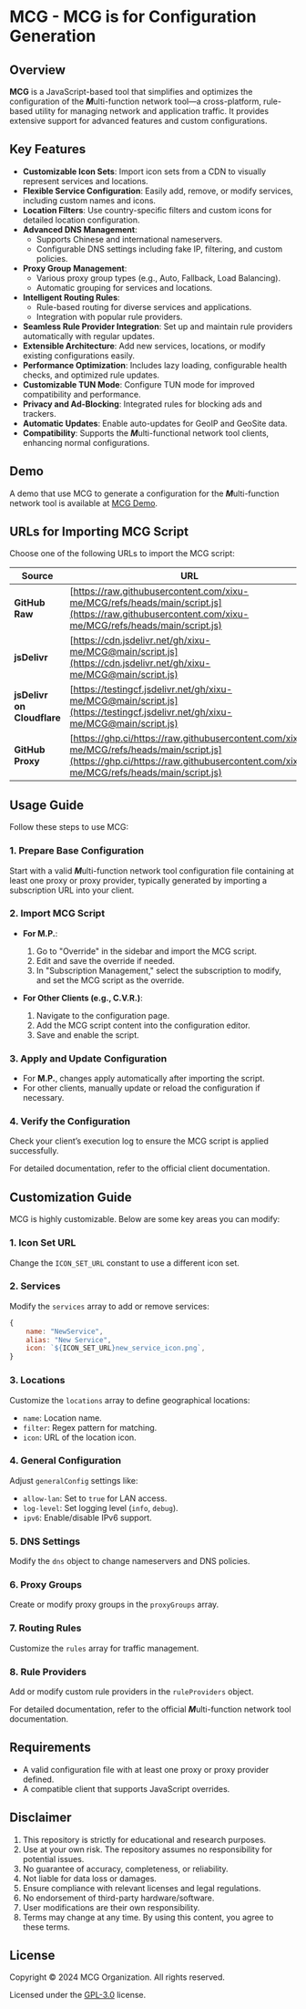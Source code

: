 # MCG - MCG is for Configuration Generation

## Overview

**MCG** is a JavaScript-based tool that simplifies and optimizes the configuration of the ***M***ulti-function network tool—a cross-platform, rule-based utility for managing network and application traffic. It provides extensive support for advanced features and custom configurations.

## Key Features

- **Customizable Icon Sets**: Import icon sets from a CDN to visually represent services and locations.
- **Flexible Service Configuration**: Easily add, remove, or modify services, including custom names and icons.
- **Location Filters**: Use country-specific filters and custom icons for detailed location configuration.
- **Advanced DNS Management**:
  - Supports Chinese and international nameservers.
  - Configurable DNS settings including fake IP, filtering, and custom policies.
- **Proxy Group Management**:
  - Various proxy group types (e.g., Auto, Fallback, Load Balancing).
  - Automatic grouping for services and locations.
- **Intelligent Routing Rules**:
  - Rule-based routing for diverse services and applications.
  - Integration with popular rule providers.
- **Seamless Rule Provider Integration**: Set up and maintain rule providers automatically with regular updates.
- **Extensible Architecture**: Add new services, locations, or modify existing configurations easily.
- **Performance Optimization**: Includes lazy loading, configurable health checks, and optimized rule updates.
- **Customizable TUN Mode**: Configure TUN mode for improved compatibility and performance.
- **Privacy and Ad-Blocking**: Integrated rules for blocking ads and trackers.
- **Automatic Updates**: Enable auto-updates for GeoIP and GeoSite data.
- **Compatibility**: Supports the ***M***ulti-functional network tool clients, enhancing normal configurations.

## Demo

A demo that use MCG to generate a configuration for the ***M***ulti-function network tool is available at [MCG Demo](https://github.com/user-attachments/assets/20f69597-f637-4198-86c9-b11a1a520ed3).

## URLs for Importing MCG Script

Choose one of the following URLs to import the MCG script:

| Source                    | URL |
| ------------------------- | --- |
| **GitHub Raw**            | [https://raw.githubusercontent.com/xixu-me/MCG/refs/heads/main/script.js](https://raw.githubusercontent.com/xixu-me/MCG/refs/heads/main/script.js) |
| **jsDelivr**              | [https://cdn.jsdelivr.net/gh/xixu-me/MCG@main/script.js](https://cdn.jsdelivr.net/gh/xixu-me/MCG@main/script.js) |
| **jsDelivr on Cloudflare**| [https://testingcf.jsdelivr.net/gh/xixu-me/MCG@main/script.js](https://testingcf.jsdelivr.net/gh/xixu-me/MCG@main/script.js) |
| **GitHub Proxy**          | [https://ghp.ci/https://raw.githubusercontent.com/xixu-me/MCG/refs/heads/main/script.js](https://ghp.ci/https://raw.githubusercontent.com/xixu-me/MCG/refs/heads/main/script.js) |

## Usage Guide

Follow these steps to use MCG:

### 1. Prepare Base Configuration

Start with a valid ***M***ulti-function network tool configuration file containing at least one proxy or proxy provider, typically generated by importing a subscription URL into your client.

### 2. Import MCG Script

- **For M.P.**:
  1. Go to "Override" in the sidebar and import the MCG script.
  2. Edit and save the override if needed.
  3. In "Subscription Management," select the subscription to modify, and set the MCG script as the override.
  
- **For Other Clients (e.g., C.V.R.)**:
  1. Navigate to the configuration page.
  2. Add the MCG script content into the configuration editor.
  3. Save and enable the script.

### 3. Apply and Update Configuration

- For **M.P.**, changes apply automatically after importing the script.
- For other clients, manually update or reload the configuration if necessary.

### 4. Verify the Configuration

Check your client’s execution log to ensure the MCG script is applied successfully.

For detailed documentation, refer to the official client documentation.

## Customization Guide

MCG is highly customizable. Below are some key areas you can modify:

### 1. **Icon Set URL**

Change the `ICON_SET_URL` constant to use a different icon set.

### 2. **Services**

Modify the `services` array to add or remove services:

```javascript
{
    name: "NewService",
    alias: "New Service",
    icon: `${ICON_SET_URL}new_service_icon.png`,
}
```

### 3. **Locations**

Customize the `locations` array to define geographical locations:

- `name`: Location name.
- `filter`: Regex pattern for matching.
- `icon`: URL of the location icon.

### 4. **General Configuration**

Adjust `generalConfig` settings like:

- `allow-lan`: Set to `true` for LAN access.
- `log-level`: Set logging level (`info`, `debug`).
- `ipv6`: Enable/disable IPv6 support.

### 5. **DNS Settings**

Modify the `dns` object to change nameservers and DNS policies.

### 6. **Proxy Groups**

Create or modify proxy groups in the `proxyGroups` array.

### 7. **Routing Rules**

Customize the `rules` array for traffic management.

### 8. **Rule Providers**

Add or modify custom rule providers in the `ruleProviders` object.

For detailed documentation, refer to the official ***M***ulti-function network tool documentation.

## Requirements

- A valid configuration file with at least one proxy or proxy provider defined.
- A compatible client that supports JavaScript overrides.

## Disclaimer

1. This repository is strictly for educational and research purposes.
2. Use at your own risk. The repository assumes no responsibility for potential issues.
3. No guarantee of accuracy, completeness, or reliability.
4. Not liable for data loss or damages.
5. Ensure compliance with relevant licenses and legal regulations.
6. No endorsement of third-party hardware/software.
7. User modifications are their own responsibility.
8. Terms may change at any time. By using this content, you agree to these terms.

## License

Copyright &copy; 2024 MCG Organization. All rights reserved.

Licensed under the [GPL-3.0](https://github.com/xixu-me/MCG/blob/main/LICENSE) license.  
